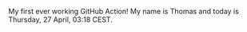 My first ever working GitHub Action!
My name is Thomas and today is Thursday, 27 April, 03:18 CEST. 
